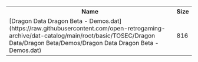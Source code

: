 <table>
<tr><th>Name</th><th>Size</th></tr>
<tr><td>
[Dragon Data Dragon Beta - Demos.dat](https://raw.githubusercontent.com/open-retrogaming-archive/dat-catalog/main/root/basic/TOSEC/Dragon Data/Dragon Beta/Demos/Dragon Data Dragon Beta - Demos.dat)
</td><td>816</td></tr>
</table>
